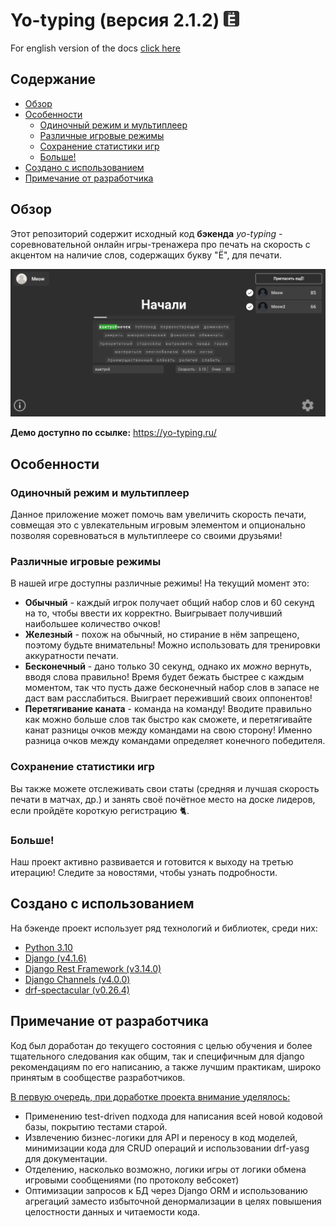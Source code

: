# Yo-typing (версия 2.1.2) <img src="../favicon.png" height="25px">
For english version of the docs [click here](../README.md)

## Содержание

- [Обзор](#обзор)
- [Особенности](#особенности)
  * [Одиночный режим и мультиплеер](#одиночный-режим-и-мультиплеер)
  * [Различные игровые режимы](#различные-игровые-режимы)
  * [Сохранение статистики игр](#сохранение-статистики-игр)
  * [Больше!](#больше)
- [Создано с использованием](#создано-с-использованием)
- [Примечание от разработчика](#примечание-от-разработчика)

## Обзор

Этот репозиторий содержит исходный код **бэкенда** *yo-typing* - соревновательной
онлайн игры-тренажера про печать на скорость с акцентом на наличие слов,
содержащих букву "Ё", для печати.

<img src="screenshot.png" />

**Демо доступно по ссылке:** https://yo-typing.ru/

## Особенности

### Одиночный режим и мультиплеер

Данное приложение может помочь вам увеличить скорость печати, совмещая это с
увлекательным игровым элементом и опционально позволяя соревноваться в
мультиплеере со своими друзьями!

### Различные игровые режимы

В нашей игре доступны различные режимы! На текущий момент это:
* **Обычный** - каждый игрок получает общий набор слов и 60 секунд на то,
  чтобы ввести их корректно. Выигрывает получивший наибольшее количество очков!
* **Железный** - похож на обычный, но стирание в нём запрещено, поэтому будьте
  внимательны! Можно использовать для тренировки аккуратности печати.
* **Бесконечный** - дано только 30 секунд, однако их *можно* вернуть, вводя слова
  правильно! Время будет бежать быстрее с каждым моментом, так что пусть
  даже бесконечный набор слов в запасе не даст вам расслабиться. Выиграет
  переживший своих оппонентов! 
* **Перетягивание каната** - команда на команду! Вводите правильно как можно
  больше слов так быстро как сможете, и перетягивайте канат разницы очков между
  командами на свою сторону! Именно разница очков между командами определяет 
  конечного победителя.

### Сохранение статистики игр

Вы также можете отслеживать свои статы (средняя и лучшая скорость печати
в матчах, др.) и занять своё почётное место на доске лидеров, если пройдёте
короткую регистрацию 🐈.

### Больше!

Наш проект активно развивается и готовится к выходу на третью итерацию! Следите
за новостями, чтобы узнать подробности.

## Создано с использованием

На бэкенде проект использует ряд технологий и библиотек, среди них:
- [Python 3.10](https://www.python.org/downloads/release/python-3100/)
- [Django (v4.1.6)](https://www.djangoproject.com)
- [Django Rest Framework (v3.14.0)](https://django-rest-framework.org/)
- [Django Channels (v4.0.0)](https://github.com/django/channels)
- [drf-spectacular (v0.26.4)](https://github.com/tfranzel/drf-spectacular)

## Примечание от разработчика

Код был доработан до текущего состояния с целью обучения и более
тщательного следования как общим, так и специфичным для django рекомендациям
по его написанию, а также лучшим практикам, широко принятым в сообществе
разработчиков.

<u>В первую очередь, при доработке проекта  внимание уделялось:</u>
- Применению test-driven подхода для написания всей новой кодовой базы,
  покрытию тестами старой.
- Извлечению бизнес-логики для API и переносу в код моделей, минимизации кода
  для CRUD операций и использовании drf-yasg для документации.
- Отделению, насколько возможно, логики игры от логики обмена игровыми
  сообщениями (по протоколу вебсокет)
- Оптимизации запросов к БД через Django ORM и использованию агрегаций
  заместо избыточной денормализации в целях повышения целостности данных и
  читаемости кода.
